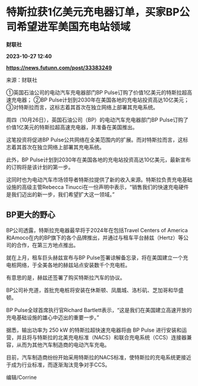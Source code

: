 # 特斯拉获1亿美元充电器订单，买家BP公司希望进军美国充电站领域
**财联社**

**2023-10-27 12:40**

**https://news.futunn.com/post/33383249**

来源：财联社

①英国石油公司的电动汽车充电器部门BP Pulse订购了价值1亿美元的特斯拉超高速充电器； ②BP Pulse计划到2030年在美国各地的充电站投资高达10亿美元； ③对特斯拉而言，这标志着其首次在独立网络上部署其充电系统。

周四（10月26日），英国石油公司（BP）的电动汽车充电器部门BP Pulse订购了价值1亿美元的特斯拉超高速充电器，并准备在美国推出。

这笔投资将促进BP Pulse公共网络在全美范围内的扩展。而对特斯拉而言，这标志着其首次在独立网络上部署其充电系统。

此外，BP Pulse计划到2030年在美国各地的充电站投资高达10亿美元，最新宣布的订购将是该计划的第一步。

这同时也为电动汽车市场领导者特斯拉提供了新的收入来源。特斯拉负责充电基础设施的高级主管Rebecca Tinucci在一份声明中表示，“销售我们的快速充电硬件是我们迈出的新一步，我们希望扩大这一领域。”

BP更大的野心
-------

BP公司透露，特斯拉充电器最早将于2024年在包括Travel Centers of America和Amoco在内的BP旗下的各个品牌推出，并通过与租车平台赫兹（Hertz）等公司的合作，在第三方地点推出。

就在上月，租车巨头赫兹宣布与BP Pulse签署谅解备忘录，将在美国建立一个充电桩网络，于全美各地的赫兹站点安装数千个充电桩。

有意思的是，赫兹还签署了购买特斯拉汽车的协议。

BP公司补充道，首批充电桩将安装在休斯顿、凤凰城、洛杉矶、芝加哥和华盛顿。

BP Pulse全球首席执行官Richard Bartlett表示，“这是我们在美国建立高速开放的充电基础设施的雄心中迈出的重要一步。”

据悉，输出功率为 250 kW 的特斯拉超快速充电器将由 BP Pulse 进行安装和运营，并且将与特斯拉的北美充电标准（NACS）和联合充电系统（CCS）连接器兼容，从而为其他汽车制造商的电动汽车充电。

目前，汽车制造商纷纷开始采用特斯拉的NACS标准，使特斯拉的充电系统更接近于成为行业标准，而逐渐淘汰竞争对手CCS。

编辑/Corrine